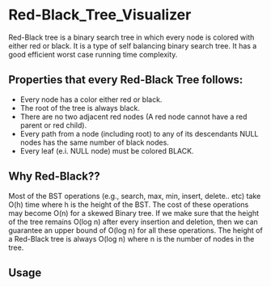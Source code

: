 # Red-Black_Tree_Visualizer
Red-Black tree is a binary search tree in which every node is colored with either red or black. It is a type of self balancing binary search tree. It has a good efficient worst case running time complexity.

## Properties that every Red-Black Tree follows: 
  * Every node has a color either red or black.
  * The root of the tree is always black.
  * There are no two adjacent red nodes (A red node cannot have a red parent or red child).
  * Every path from a node (including root) to any of its descendants NULL nodes has the same number of black nodes.
  * Every leaf (e.i. NULL node) must be colored BLACK.

## Why Red-Black??
Most of the BST operations (e.g., search, max, min, insert, delete.. etc) take O(h) time where h is the height of the BST. The cost of these operations may become O(n) for a skewed Binary tree. If we make sure that the height of the tree remains O(log n) after every insertion and deletion, then we can guarantee an upper bound of O(log n) for all these operations. The height of a Red-Black tree is always O(log n) where n is the number of nodes in the tree. 

## Usage

